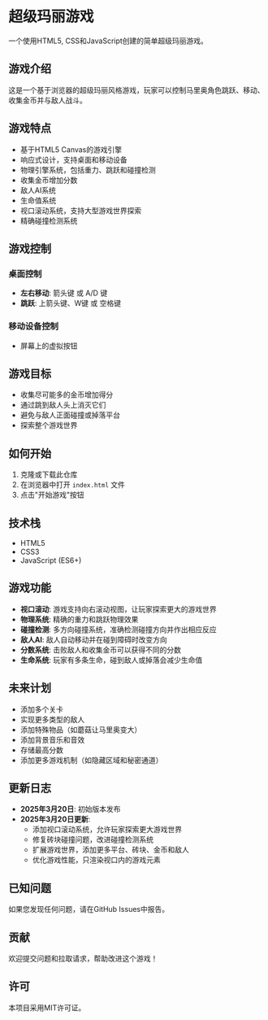 # 超级玛丽游戏

一个使用HTML5, CSS和JavaScript创建的简单超级玛丽游戏。

## 游戏介绍

这是一个基于浏览器的超级玛丽风格游戏，玩家可以控制马里奥角色跳跃、移动、收集金币并与敌人战斗。

## 游戏特点

- 基于HTML5 Canvas的游戏引擎
- 响应式设计，支持桌面和移动设备
- 物理引擎系统，包括重力、跳跃和碰撞检测
- 收集金币增加分数
- 敌人AI系统
- 生命值系统
- 视口滚动系统，支持大型游戏世界探索
- 精确碰撞检测系统

## 游戏控制

### 桌面控制
- **左右移动**: 箭头键 或 A/D 键
- **跳跃**: 上箭头键、W键 或 空格键

### 移动设备控制
- 屏幕上的虚拟按钮

## 游戏目标

- 收集尽可能多的金币增加得分
- 通过跳到敌人头上消灭它们
- 避免与敌人正面碰撞或掉落平台
- 探索整个游戏世界

## 如何开始

1. 克隆或下载此仓库
2. 在浏览器中打开 `index.html` 文件
3. 点击"开始游戏"按钮

## 技术栈

- HTML5
- CSS3
- JavaScript (ES6+)

## 游戏功能

- **视口滚动**: 游戏支持向右滚动视图，让玩家探索更大的游戏世界
- **物理系统**: 精确的重力和跳跃物理效果
- **碰撞检测**: 多方向碰撞系统，准确检测碰撞方向并作出相应反应
- **敌人AI**: 敌人自动移动并在碰到障碍时改变方向
- **分数系统**: 击败敌人和收集金币可以获得不同的分数
- **生命系统**: 玩家有多条生命，碰到敌人或掉落会减少生命值

## 未来计划

- 添加多个关卡
- 实现更多类型的敌人
- 添加特殊物品（如蘑菇让马里奥变大）
- 添加背景音乐和音效
- 存储最高分数
- 添加更多游戏机制（如隐藏区域和秘密通道）

## 更新日志

- **2025年3月20日**: 初始版本发布
- **2025年3月20日更新**: 
  - 添加视口滚动系统，允许玩家探索更大游戏世界
  - 修复砖块碰撞问题，改进碰撞检测系统
  - 扩展游戏世界，添加更多平台、砖块、金币和敌人
  - 优化游戏性能，只渲染视口内的游戏元素

## 已知问题

如果您发现任何问题，请在GitHub Issues中报告。

## 贡献

欢迎提交问题和拉取请求，帮助改进这个游戏！

## 许可

本项目采用MIT许可证。